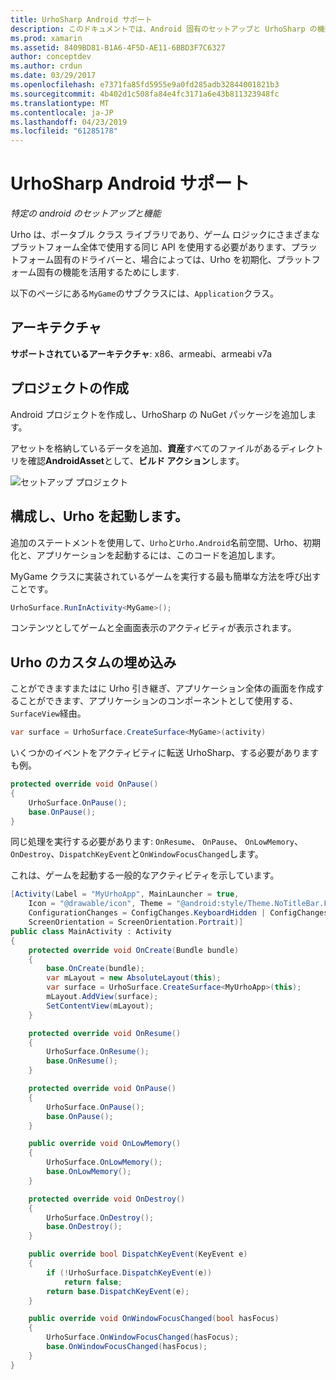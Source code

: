 ```yaml
---
title: UrhoSharp Android サポート
description: このドキュメントでは、Android 固有のセットアップと UrhoSharp の機能に関連する情報について説明します。 具体的には、サポートされているアーキテクチャについて説明します Urho、およびカスタムの埋め込み Urho の起動の構成と、プロジェクトを作成する方法。
ms.prod: xamarin
ms.assetid: 8409BD81-B1A6-4F5D-AE11-6BBD3F7C6327
author: conceptdev
ms.author: crdun
ms.date: 03/29/2017
ms.openlocfilehash: e7371fa85fd5955e9a0fd285adb32844001821b3
ms.sourcegitcommit: 4b402d1c508fa84e4fc3171a6e43b811323948fc
ms.translationtype: MT
ms.contentlocale: ja-JP
ms.lasthandoff: 04/23/2019
ms.locfileid: "61285178"
---
```

# <a name="urhosharp-android-support"></a>UrhoSharp Android サポート

_特定の android のセットアップと機能_

Urho は、ポータブル クラス ライブラリであり、ゲーム ロジックにさまざまなプラットフォーム全体で使用する同じ API を使用する必要があります、プラットフォーム固有のドライバーと、場合によっては、Urho を初期化、プラットフォーム固有の機能を活用するためにします.

以下のページにある`MyGame`のサブクラスには、`Application`クラス。

## <a name="architectures"></a>アーキテクチャ

**サポートされているアーキテクチャ**: x86、armeabi、armeabi v7a

## <a name="create-a-project"></a>プロジェクトの作成

Android プロジェクトを作成し、UrhoSharp の NuGet パッケージを追加します。

アセットを格納しているデータを追加、**資産**すべてのファイルがあるディレクトリを確認**AndroidAsset**として、**ビルド アクション**します。

![セットアップ プロジェクト](android-images/image-3.png "Assets ディレクトリに資産を格納しているデータの追加")

## <a name="configure-and-launching-urho"></a>構成し、Urho を起動します。

追加のステートメントを使用して、`Urho`と`Urho.Android`名前空間、Urho、初期化と、アプリケーションを起動するには、このコードを追加します。

MyGame クラスに実装されているゲームを実行する最も簡単な方法を呼び出すことです。

```csharp
UrhoSurface.RunInActivity<MyGame>();
```

コンテンツとしてゲームと全画面表示のアクティビティが表示されます。

## <a name="custom-embedding-of-urho"></a>Urho のカスタムの埋め込み

ことができますまたはに Urho 引き継ぎ、アプリケーション全体の画面を作成することができます、アプリケーションのコンポーネントとして使用する、`SurfaceView`経由。

```csharp
var surface = UrhoSurface.CreateSurface<MyGame>(activity)
```

いくつかのイベントをアクティビティに転送 UrhoSharp、する必要がありますも例。

```csharp
protected override void OnPause()
{
    UrhoSurface.OnPause();
    base.OnPause();
}
```

同じ処理を実行する必要があります: `OnResume`、 `OnPause`、 `OnLowMemory`、 `OnDestroy`、`DispatchKeyEvent`と`OnWindowFocusChanged`します。

これは、ゲームを起動する一般的なアクティビティを示しています。

```csharp
[Activity(Label = "MyUrhoApp", MainLauncher = true,
    Icon = "@drawable/icon", Theme = "@android:style/Theme.NoTitleBar.Fullscreen",
    ConfigurationChanges = ConfigChanges.KeyboardHidden | ConfigChanges.Orientation,
    ScreenOrientation = ScreenOrientation.Portrait)]
public class MainActivity : Activity
{
    protected override void OnCreate(Bundle bundle)
    {
        base.OnCreate(bundle);
        var mLayout = new AbsoluteLayout(this);
        var surface = UrhoSurface.CreateSurface<MyUrhoApp>(this);
        mLayout.AddView(surface);
        SetContentView(mLayout);
    }

    protected override void OnResume()
    {
        UrhoSurface.OnResume();
        base.OnResume();
    }

    protected override void OnPause()
    {
        UrhoSurface.OnPause();
        base.OnPause();
    }

    public override void OnLowMemory()
    {
        UrhoSurface.OnLowMemory();
        base.OnLowMemory();
    }

    protected override void OnDestroy()
    {
        UrhoSurface.OnDestroy();
        base.OnDestroy();
    }

    public override bool DispatchKeyEvent(KeyEvent e)
    {
        if (!UrhoSurface.DispatchKeyEvent(e))
            return false;
        return base.DispatchKeyEvent(e);
    }

    public override void OnWindowFocusChanged(bool hasFocus)
    {
        UrhoSurface.OnWindowFocusChanged(hasFocus);
        base.OnWindowFocusChanged(hasFocus);
    }
}
```

